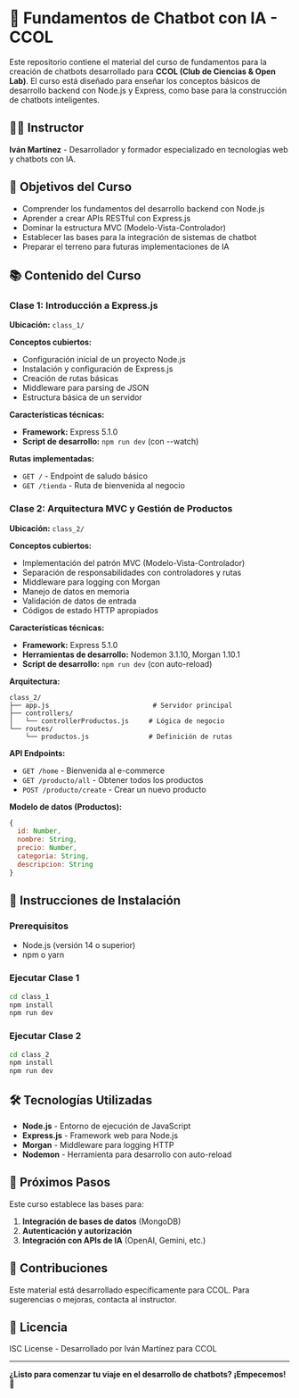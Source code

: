 # 🤖 Fundamentos de Chatbot con IA - CCOL

Este repositorio contiene el material del curso de fundamentos para la creación de chatbots desarrollado para **CCOL (Club de Ciencias & Open Lab)**. El curso está diseñado para enseñar los conceptos básicos de desarrollo backend con Node.js y Express, como base para la construcción de chatbots inteligentes.

## 👨‍💻 Instructor
**Iván Martínez** - Desarrollador y formador especializado en tecnologías web y chatbots con IA.

## 🎯 Objetivos del Curso

- Comprender los fundamentos del desarrollo backend con Node.js
- Aprender a crear APIs RESTful con Express.js
- Dominar la estructura MVC (Modelo-Vista-Controlador)
- Establecer las bases para la integración de sistemas de chatbot
- Preparar el terreno para futuras implementaciones de IA

## 📚 Contenido del Curso

### Clase 1: Introducción a Express.js
**Ubicación:** `class_1/`

**Conceptos cubiertos:**
- Configuración inicial de un proyecto Node.js
- Instalación y configuración de Express.js
- Creación de rutas básicas
- Middleware para parsing de JSON
- Estructura básica de un servidor

**Características técnicas:**
- **Framework:** Express 5.1.0
- **Script de desarrollo:** `npm run dev` (con --watch)

**Rutas implementadas:**
- `GET /` - Endpoint de saludo básico
- `GET /tienda` - Ruta de bienvenida al negocio

### Clase 2: Arquitectura MVC y Gestión de Productos
**Ubicación:** `class_2/`

**Conceptos cubiertos:**
- Implementación del patrón MVC (Modelo-Vista-Controlador)
- Separación de responsabilidades con controladores y rutas
- Middleware para logging con Morgan
- Manejo de datos en memoria
- Validación de datos de entrada
- Códigos de estado HTTP apropiados

**Características técnicas:**
- **Framework:** Express 5.1.0
- **Herramientas de desarrollo:** Nodemon 3.1.10, Morgan 1.10.1
- **Script de desarrollo:** `npm run dev` (con auto-reload)

**Arquitectura:**
```
class_2/
├── app.js                          # Servidor principal
├── controllers/
│   └── controllerProductos.js     # Lógica de negocio
└── routes/
    └── productos.js               # Definición de rutas
```

**API Endpoints:**
- `GET /home` - Bienvenida al e-commerce
- `GET /producto/all` - Obtener todos los productos
- `POST /producto/create` - Crear un nuevo producto

**Modelo de datos (Productos):**
```javascript
{
  id: Number,
  nombre: String,
  precio: Number,
  categoria: String,
  descripcion: String
}
```

## 🚀 Instrucciones de Instalación

### Prerequisitos
- Node.js (versión 14 o superior)
- npm o yarn

### Ejecutar Clase 1
```bash
cd class_1
npm install
npm run dev
```

### Ejecutar Clase 2
```bash
cd class_2
npm install
npm run dev
```

## 🛠️ Tecnologías Utilizadas

- **Node.js** - Entorno de ejecución de JavaScript
- **Express.js** - Framework web para Node.js
- **Morgan** - Middleware para logging HTTP
- **Nodemon** - Herramienta para desarrollo con auto-reload

## 📝 Próximos Pasos

Este curso establece las bases para:

1. **Integración de bases de datos** (MongoDB)
2. **Autenticación y autorización**
3. **Integración con APIs de IA** (OpenAI, Gemini, etc.)

## 🤝 Contribuciones

Este material está desarrollado específicamente para CCOL. Para sugerencias o mejoras, contacta al instructor.

## 📄 Licencia

ISC License - Desarrollado por Iván Martínez para CCOL

---

**¿Listo para comenzar tu viaje en el desarrollo de chatbots? ¡Empecemos! 🚀**
